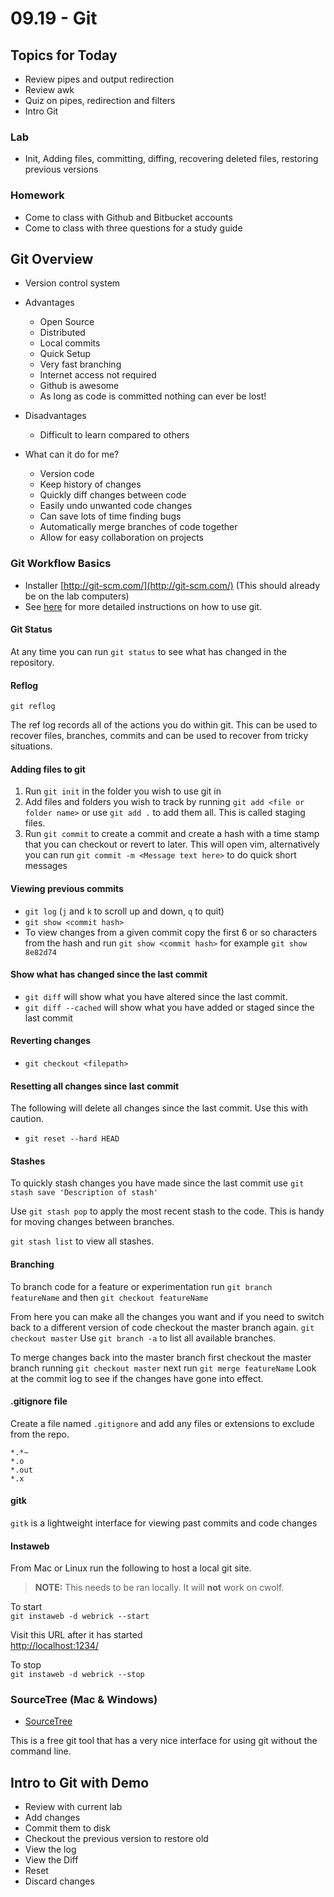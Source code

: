 # 09.19 - Git

## Topics for Today
* Review pipes and output redirection
* Review awk
* Quiz on pipes, redirection and filters
* Intro Git

### Lab
* Init, Adding files, committing, diffing, recovering deleted files, restoring previous versions

### __Homework__ 
* Come to class with Github and Bitbucket accounts
* Come to class with three questions for a study guide

## Git Overview
* Version control system

* Advantages
	* Open Source
	* Distributed
	* Local commits
	* Quick Setup
	* Very fast branching
	* Internet access not required
	* Github is awesome
	* As long as code is committed nothing can ever be lost!

* Disadvantages
	* Difficult to learn compared to others

* What can it do for me?
	* Version code
	* Keep history of changes
	* Quickly diff changes between code
	* Easily undo unwanted code changes
	* Can save lots of time finding bugs
	* Automatically merge branches of code together
	* Allow for easy collaboration on projects
	
### Git Workflow Basics
* Installer [http://git-scm.com/](http://git-scm.com/)  (This should already be on the lab computers)  
* See [here](http://git-scm.com/documentation) for more detailed instructions on how to use git.

#### Git Status
At any time you can run `git status` to see what has changed in the repository.

#### Reflog

`git reflog`

The ref log records all of the actions you do within git. This can be used to recover files, branches, commits and can be used to recover from tricky situations.

#### Adding files to git
1. Run `git init` in the folder you wish to use git in
2. Add files and folders you wish to track by running `git add <file or folder name>` or use `git add .` to add them all. This is called staging files.
3. Run `git commit` to create a commit and create a hash with a time stamp that you can checkout or revert to later. This will open vim, alternatively you can run `git commit -m <Message text here>` to do quick short messages

#### Viewing previous commits
* `git log` (`j` and `k` to scroll up and down, `q` to quit)
* `git show <commit hash>`
* To view changes from a given commit copy the first 6 or so characters from the hash and run `git show <commit hash>` for example `git show 8e82d74`

#### Show what has changed since the last commit
* `git diff` will show what you have altered since the last commit.
* `git diff --cached` will show what you have added or staged since the last commit

#### Reverting changes
* `git checkout <filepath>`

#### Resetting all changes since last commit
The following will delete all changes since the last commit. Use this with caution.

* `git reset --hard HEAD`

#### Stashes

To quickly stash changes you have made since the last commit use `git stash save 'Description of stash'`

Use `git stash pop` to apply the most recent stash to the code. This is handy for moving changes between branches.

`git stash list` to view all stashes.

#### Branching

To branch code for a feature or experimentation run `git branch featureName` and then `git checkout featureName`

From here you can make all the changes you want and if you need to switch back to a different version of code checkout the master branch again. `git checkout master`
Use `git branch -a` to list all available branches.

To merge changes back into the master branch first checkout the master branch running `git checkout master` next run `git merge featureName` Look at the commit log to see if the changes have gone into effect.

#### .gitignore file

Create a file named `.gitignore` and add any files or extensions to exclude from the repo.

```
*.*~
*.o
*.out
*.x

```
#### gitk

`gitk` is a lightweight interface for viewing past commits and code changes

#### Instaweb

From Mac or Linux run the following to host a local git site.

> __NOTE:__ This needs to be ran locally. It will __not__ work on cwolf.

To start  
`git instaweb -d webrick --start`

Visit this URL after it has started  
[http://localhost:1234/](http://localhost:1234/?p=.git;a=summary)

To stop  
`git instaweb -d webrick --stop`

### SourceTree (Mac & Windows)
* [SourceTree](http://www.sourcetreeapp.com/)

This is a free git tool that has a very nice interface for using git without the command line.

## Intro to Git with Demo

* Review with current lab
* Add changes
* Commit them to disk
* Checkout the previous version to restore old
* View the log
* View the Diff
* Reset
* Discard changes